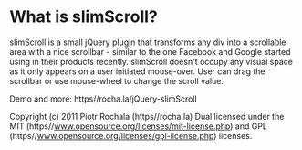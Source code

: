 # What is slimScroll?

slimScroll is a small jQuery plugin that transforms any div into a scrollable area with a nice scrollbar - similar to the one Facebook and Google started using in their products recently. slimScroll doesn't occupy any visual space as it only appears on a user initiated mouse-over. User can drag the scrollbar or use mouse-wheel to change the scroll value.

Demo and more: https//rocha.la/jQuery-slimScroll

Copyright (c) 2011 Piotr Rochala (https//rocha.la)
Dual licensed under the MIT (https//www.opensource.org/licenses/mit-license.php) and GPL (https//www.opensource.org/licenses/gpl-license.php) licenses.

